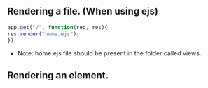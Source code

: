## Rendering a file. (When using ejs)

```js
app.get("/", function(req, res){
res.render("home.ejs"); 
});
```
- Note: home.ejs file should be present in the folder called views.
  
## Rendering an element.

